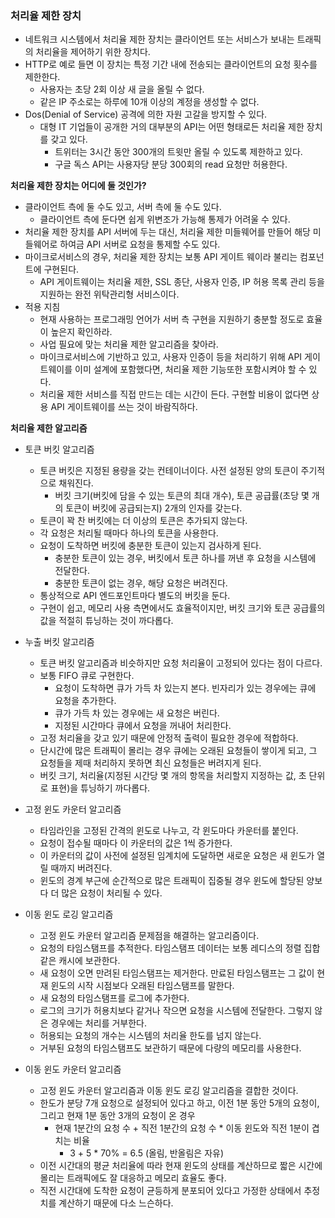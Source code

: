 ### 처리율 제한 장치
* 네트워크 시스템에서 처리율 제한 장치는 클라이언트 또는 서비스가 보내는 트래픽의 처리율을 제어하기 위한 장치다.
* HTTP로 예로 들면 이 장치는 특정 기간 내에 전송되는 클라이언트의 요청 횟수를 제한한다.
  * 사용자는 초당 2회 이상 새 글을 올릴 수 없다.
  * 같은 IP 주소로는 하루에 10개 이상의 계정을 생성할 수 없다.
* Dos(Denial of Service) 공격에 의한 자원 고갈을 방지할 수 있다.
  * 대형 IT 기업들이 공개한 거의 대부분의 API는 어떤 형태로든 처리율 제한 장치를 갖고 있다.
    * 트위터는 3시간 동안 300개의 트윗만 올릴 수 있도록 제한하고 있다.
    * 구글 독스 API는 사용자당 분당 300회의 read 요청만 허용한다.

**처리율 제한 장치는 어디에 둘 것인가?**
* 클라이언트 측에 둘 수도 있고, 서버 측에 둘 수도 있다.
  * 클라이언트 측에 둔다면 쉽게 위변조가 가능해 통제가 어려울 수 있다.
* 처리율 제한 장치를 API 서버에 두는 대신, 처리율 제한 미들웨어를 만들어 해당 미들웨어로 하여금 API 서버로 요청을 통제할 수도 있다.
* 마이크로서비스의 경우, 처리율 제한 장치는 보통 API 게이트 웨이라 불리는 컴포넌트에 구현된다.
  * API 게이트웨이는 처리율 제한, SSL 종단, 사용자 인증, IP 허용 목록 관리 등을 지원하는 완전 위탁관리형 서비스이다.
* 적용 지침
  * 현재 사용하는 프로그래밍 언어가 서버 측 구현을 지원하기 충분할 정도로 효율이 높은지 확인하라.
  * 사업 필요에 맞는 처리율 제한 알고리즘을 찾아라.
  * 마이크로서비스에 기반하고 있고, 사용자 인증이 등을 처리하기 위해 API 게이트웨이를 이미 설계에 포함했다면, 처리율 제한 기능또한 포함시켜야 할 수 있다.
  * 처리율 제한 서비스를 직접 만드는 데는 시간이 든다. 구현할 비용이 없다면 상용 API 게이트웨이를 쓰는 것이 바람직하다.

**처리율 제한 알고리즘**
* 토큰 버킷 알고리즘
  * 토큰 버킷은 지정된 용량을 갖는 컨테이너이다. 사전 설정된 양의 토큰이 주기적으로 채워진다.
    * 버킷 크기(버킷에 담을 수 있는 토큰의 최대 개수), 토큰 공급률(초당 몇 개의 토큰이 버킷에 공급되는지) 2개의 인자를 갖는다.
  * 토큰이 꽉 찬 버킷에는 더 이상의 토큰은 추가되지 않는다.
  * 각 요청은 처리될 때마다 하나의 토큰을 사용한다.
  * 요청이 도착하면 버킷에 충분한 토큰이 있는지 검사하게 된다.
    * 충분한 토큰이 있는 경우, 버킷에서 토큰 하나를 꺼낸 후 요청을 시스템에 전달한다.
    * 충분한 토큰이 없는 경우, 해당 요청은 버려진다.
  * 통상적으로 API 엔드포인트마다 별도의 버킷을 둔다.
  * 구현이 쉽고, 메모리 사용 측면에서도 효율적이지만, 버킷 크기와 토큰 공급률의 값을 적절히 튜닝하는 것이 까다롭다.

* 누출 버킷 알고리즘
  * 토큰 버킷 알고리즘과 비슷하지만 요청 처리율이 고정되어 있다는 점이 다르다.
  * 보통 FIFO 큐로 구현한다.
    * 요청이 도착하면 큐가 가득 차 있는지 본다. 빈자리가 있는 경우에는 큐에 요청을 추가한다.
    * 큐가 가득 차 있는 경우에는 새 요청은 버린다.
    * 지정된 시간마다 큐에서 요청을 꺼내어 처리한다.
  * 고정 처리율을 갖고 있기 때문에 안정적 출력이 필요한 경우에 적합하다.
  * 단시간에 많은 트래픽이 몰리는 경우 큐에는 오래된 요청들이 쌓이게 되고, 그 요청들을 제때 처리하지 못하면 최신 요청들은 버려지게 된다.
  * 버킷 크기, 처리율(지정된 시간당 몇 개의 항목을 처리할지 지정하는 값, 초 단위로 표현)을 튜닝하기 까다롭다.

* 고정 윈도 카운터 알고리즘
  * 타임라인을 고정된 간격의 윈도로 나누고, 각 윈도마다 카운터를 붙인다.
  * 요청이 접수될 때마다 이 카운터의 값은 1씩 증가한다.
  * 이 카운터의 값이 사전에 설정된 임계치에 도달하면 새로운 요청은 새 윈도가 열릴 때까지 버려진다.
  * 윈도의 경계 부근에 순간적으로 많은 트래픽이 집중될 경우 윈도에 할당된 양보다 더 많은 요청이 처리될 수 있다.

* 이동 윈도 로깅 알고리즘
  * 고정 윈도 카운터 알고리즘 문제점을 해결하는 알고리즘이다.
  * 요청의 타임스탬프를 추적한다. 타임스탬프 데이터는 보통 레디스의 정렬 집합 같은 캐시에 보관한다.
  * 새 요청이 오면 만려된 타임스탬프는 제거한다. 만료된 타임스탬프는 그 값이 현재 윈도의 시작 시점보다 오래된 타임스탬프를 말한다.
  * 새 요청의 타임스탬프를 로그에 추가한다.
  * 로그의 크기가 허용치보다 같거나 작으면 요청을 시스템에 전달한다. 그렇지 않은 경우에는 처리를 거부한다.
  * 허용되는 요청의 개수는 시스템의 처리율 한도를 넘지 않는다.
  * 거부된 요청의 타임스탬프도 보관하기 때문에 다량의 메모리를 사용한다.
  
* 이동 윈도 카운터 알고리즘
  * 고정 윈도 카운터 알고리즘과 이동 윈도 로깅 알고리즘을 결합한 것이다.
  * 한도가 분당 7개 요청으로 설정되어 있다고 하고, 이전 1분 동안 5개의 요청이, 그리고 현재 1분 동안 3개의 요청이 온 경우
    * 현재 1분간의 요청 수 + 직전 1분간의 요청 수 * 이동 윈도와 직전 1분이 겹치는 비율
      * 3 + 5 * 70% = 6.5 (올림, 반올림은 자유)
  * 이전 시간대의 평균 처리율에 따라 현재 윈도의 상태를 계산하므로 짧은 시간에 몰리는 트래픽에도 잘 대응하고 메모리 효율도 좋다.
  * 직전 시간대에 도착한 요청이 균등하게 분포되어 있다고 가정한 상태에서 추정치를 계산하기 때문에 다소 느슨하다.